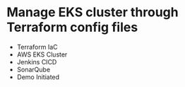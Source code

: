 # Manage EKS cluster through Terraform config files
- Terraform IaC
- AWS EKS Cluster
- Jenkins CICD
- SonarQube
- Demo Initiated
